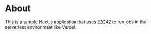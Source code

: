 # About

This is a sample Next.js application that uses [EZQ42](https://github.com/nicnocquee/ezq42.com) to run jobs in the serverless environment like Vercel.
